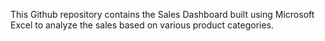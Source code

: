 This Github repository contains the Sales Dashboard built using Microsoft Excel to analyze the sales based on various product categories.
